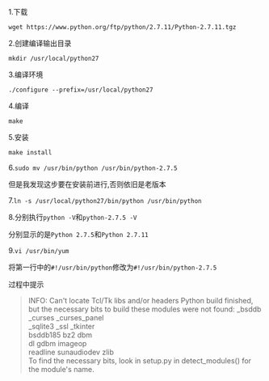1.下载

`wget https://www.python.org/ftp/python/2.7.11/Python-2.7.11.tgz`


2.创建编译输出目录

`mkdir /usr/local/python27`


3.编译环境

`./configure --prefix=/usr/local/python27`


4.编译

`make`

5.安装

`make install`

6.`sudo mv /usr/bin/python /usr/bin/python-2.7.5`

但是我发现这步要在安装前进行,否则依旧是老版本

7.`ln -s /usr/local/python27/bin/python /usr/bin/python`

8.分别执行`python -V`和`python-2.7.5 -V`

分别显示的是`Python 2.7.5`和`Python 2.7.11`

9.`vi /usr/bin/yum`

将第一行中的`#!/usr/bin/python`修改为`#!/usr/bin/python-2.7.5`


过程中提示
>INFO: Can't locate Tcl/Tk libs and/or headers
Python build finished, but the necessary bits to build these modules were not found:
_bsddb             _curses            _curses_panel   
_sqlite3           _ssl               _tkinter        
bsddb185           bz2                dbm             
dl                 gdbm               imageop         
readline           sunaudiodev        zlib            
To find the necessary bits, look in setup.py in detect_modules() for the module's name.
